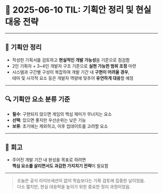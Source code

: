 # 📆 2025-06-10 TIL: 기획안 정리 및 현실 대응 전략

---

## 📝 기획안 정리

- 작성한 기획서를 검토하고 **현실적인 개발 가능성**을 기준으로 점검함
- 2인 기획자 + 3~4인 개발자 구조 기준으로 **실현 가능한 범위 조정** 마련
- 시스템과 구간별 구성이 복잡하여 개발 기간 내 **구현이 어려울 경우**,  
  테마 및 시각적 요소 등은 개발자 역량에 맞추어 **유연하게 대응**할 예정

---

## 🔍 기획안 요소 분류 기준

- **필수**: 구현되지 않으면 게임의 핵심 재미가 무너지는 요소  
- **선택**: 있으면 좋지만 우선순위는 낮은 기능  
- **보류**: 초기에는 제외하고, 이후 업데이트를 고려할 요소

---

## 🧠 회고

- 주어진 개발 기간 내 완성을 목표로 하려면  
  **핵심 요소를 살리면서도 과감한 가지치기 전략**이 필요함

---

> 오늘은 공식 라이브세션이 없어 학습보다는 기획 검토에 집중한 날이었음.  
> 다소 짧지만, 현실 대응력을 높이기 위한 중요한 정리 과정이었음.
